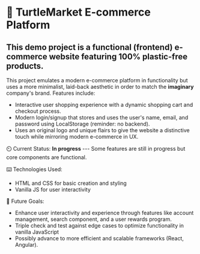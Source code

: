# 🚀 TurtleMarket E-commerce Platform

## This **demo** project is a functional (frontend) e-commerce website featuring 100% plastic-free products.

This project emulates a modern e-commerce platform in functionality but uses a more minimalist, laid-back aesthetic in order to match the **imaginary** company's brand. Features include:

* Interactive user shopping experience with a dynamic shopping cart and checkout process.
* Modern login/signup that stores and uses the user's name, email, and password using LocalStorage (reminder: no backend).
* Uses an original logo and unique flairs to give the website a distinctive touch while mirroring modern e-commerce in UX.

⏲️ Current Status: **In progress** --- Some features are still in progress but core components are functional.

⌨️ Technologies Used:

- HTML and CSS for basic creation and styling
- Vanilla JS for user interactivity

🥅 Future Goals: 

- Enhance user interactivity and experience through features like account management, search component, and a user rewards program.
- Triple check and test against edge cases to optimize functionality in vanilla JavaScript
- Possibly advance to more efficient and scalable frameworks (React, Angular).

